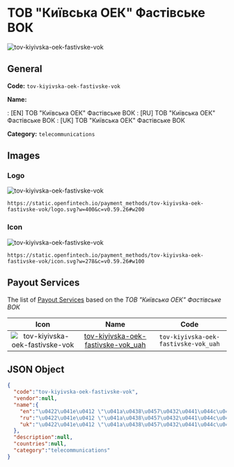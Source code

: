 
# ТОВ "Київська ОЕК" Фастівське ВОК 
![tov-kiyivska-oek-fastivske-vok](https://static.openfintech.io/payment_methods/tov-kiyivska-oek-fastivske-vok/logo.svg?w=400&c=v0.59.26#w200)  

## General 
**Code:** `tov-kiyivska-oek-fastivske-vok` 
 
**Name:** 
 
:	[EN] ТОВ "Київська ОЕК" Фастівське ВОК 
:	[RU] ТОВ "Київська ОЕК" Фастівське ВОК 
:	[UK] ТОВ "Київська ОЕК" Фастівське ВОК 
 
**Category:** `telecommunications` 
 

## Images 

### Logo 
![tov-kiyivska-oek-fastivske-vok](https://static.openfintech.io/payment_methods/tov-kiyivska-oek-fastivske-vok/logo.svg?w=400&c=v0.59.26#w200)  

```
https://static.openfintech.io/payment_methods/tov-kiyivska-oek-fastivske-vok/logo.svg?w=400&c=v0.59.26#w200
```  

### Icon 
![tov-kiyivska-oek-fastivske-vok](https://static.openfintech.io/payment_methods/tov-kiyivska-oek-fastivske-vok/icon.svg?w=278&c=v0.59.26#w100)  

```
https://static.openfintech.io/payment_methods/tov-kiyivska-oek-fastivske-vok/icon.svg?w=278&c=v0.59.26#w100
```  

## Payout Services 
 
The list of [Payout Services](/payout-services/) based on the _ТОВ "Київська ОЕК" Фастівське ВОК_ 

|Icon|Name|Code| 
|:---:|:---:|:---:| 
|![tov-kiyivska-oek-fastivske-vok](https://static.openfintech.io/payout_methods/tov-kiyivska-oek-fastivske-vok/icon.svg?w=278&c=v0.59.26#w40) |[tov-kiyivska-oek-fastivske-vok_uah](/payout-services/tov-kiyivska-oek-fastivske-vok_uah/)|`tov-kiyivska-oek-fastivske-vok_uah`| 
 

## JSON Object 

```json
{
  "code":"tov-kiyivska-oek-fastivske-vok",
  "vendor":null,
  "name":{
    "en":"\u0422\u041e\u0412 \"\u041a\u0438\u0457\u0432\u0441\u044c\u043a\u0430 \u041e\u0415\u041a\" \u0424\u0430\u0441\u0442\u0456\u0432\u0441\u044c\u043a\u0435 \u0412\u041e\u041a",
    "ru":"\u0422\u041e\u0412 \"\u041a\u0438\u0457\u0432\u0441\u044c\u043a\u0430 \u041e\u0415\u041a\" \u0424\u0430\u0441\u0442\u0456\u0432\u0441\u044c\u043a\u0435 \u0412\u041e\u041a",
    "uk":"\u0422\u041e\u0412 \"\u041a\u0438\u0457\u0432\u0441\u044c\u043a\u0430 \u041e\u0415\u041a\" \u0424\u0430\u0441\u0442\u0456\u0432\u0441\u044c\u043a\u0435 \u0412\u041e\u041a"
  },
  "description":null,
  "countries":null,
  "category":"telecommunications"
}
```  
